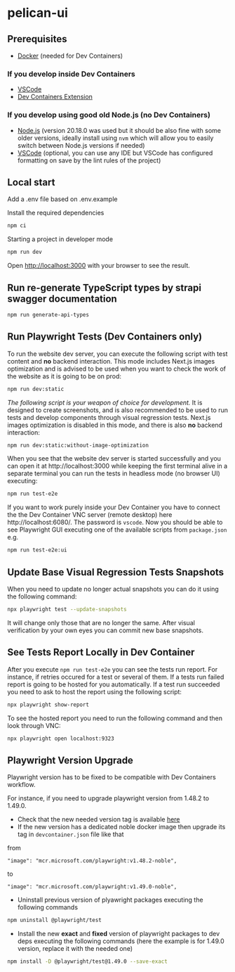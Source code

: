 # pelican-ui

## Prerequisites

- [Docker](https://www.docker.com/get-started/) (needed for Dev Containers)

### If you develop inside Dev Containers
- [VSCode](https://code.visualstudio.com/)
- [Dev Containers Extension](https://marketplace.visualstudio.com/items?itemName=ms-vscode-remote.remote-containers)

### If you develop using good old Node.js (no Dev Containers)

- [Node.js](https://nodejs.org/en) (version 20.18.0 was used but it should be also fine with some older versions, ideally install using `nvm` which will allow you to easily switch between Node.js versions if needed)
- [VSCode](https://code.visualstudio.com/) (optional, you can use any IDE but VSCode has configured formatting on save by the lint rules of the project)

## Local start

Add a .env file based on .env.example

Install the required dependencies

```bash
npm ci
```

Starting a project in developer mode

```bash
npm run dev
```
Open [http://localhost:3000](http://localhost:3000) with your browser to see the result.

## Run re-generate TypeScript types by strapi swagger documentation
```bash
npm run generate-api-types
```


## Run Playwright Tests (Dev Containers only)

To run the website dev server, you can execute the following script with test content and **no** backend interaction. This mode includes Next.js images optimization and is advised to be used when you want to check the work of the website as it is going to be on prod: 
```bash
npm run dev:static
```

*The following script is your weapon of choice for development.* It is designed to create screenshots, and is also recommended to be used to run tests and develop components through visual regression tests. Next.js images optimization is disabled in this mode, and there is also **no** backend interaction:
```bash
npm run dev:static:without-image-optimization
```

When you see that the website dev server is started successfully and you can open it at http://localhost:3000 while keeping the first terminal alive in a separate terminal you can run the tests in headless mode (no browser UI) executing:
```bash
npm run test-e2e
```

If you want to work purely inside your Dev Container you have to connect the the Dev Container VNC server (remote desktop) here http://localhost:6080/. The password is `vscode`. Now you should be able to see Playwright GUI executing one of the available scripts from `package.json` e.g.

```bash
npm run test-e2e:ui
```

## Update Base Visual Regression Tests Snapshots

When you need to update no longer actual snapshots you can do it using the following command:
```bash
npx playwright test --update-snapshots
```

It will change only those that are no longer the same. After visual verification by your own eyes you can commit new base snapshots.

## See Tests Report Locally in Dev Container

After you execute `npm run test-e2e` you can see the tests run report. For instance, if retries occured for a test or several of them. If a tests run failed report is going to be hosted for you automatically. If a test run succeeded you need to ask to host the report using the following script:
```bash
npx playwright show-report
```

To see the hosted report you need to run the following command and then look through VNC:
```bash
npx playwright open localhost:9323
```

## Playwright Version Upgrade

Playwright version has to be fixed to be compatible with Dev Containers workflow.

For instance, if you need to upgrade playwright version from 1.48.2 to 1.49.0.

- Check that the new needed version tag is available [here](https://mcr.microsoft.com/en-us/artifact/mar/playwright/tags)
- If the new version has a dedicated noble docker image then upgrade its tag in `devcontainer.json` file like that

from
```
"image": "mcr.microsoft.com/playwright:v1.48.2-noble",
```
to
```
"image": "mcr.microsoft.com/playwright:v1.49.0-noble",
```
- Uninstall previous version of plyawright packages executing the following commands
```bash
npm uninstall @playwright/test
```
- Install the new **exact** and **fixed** version of playwright packages to dev deps executing the following commands (here the example is for 1.49.0 version, replace it with the needed one)
```bash
npm install -D @playwright/test@1.49.0 --save-exact
```
